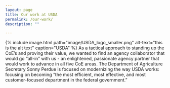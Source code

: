 ```yaml
---
layout: page
title: Our work at USDA
permalink: /our-work/
description: ""

---
```

{% include image.html path="image/USDA_logo_smaller.png" alt-text="this is the alt text" caption="USDA" %}
As a tactical approach to standing up the CoE’s and proving their value, we wanted to find an agency collaborator that would go “all-in” with us - an enlightened, passionate agency partner that would work to advance in all five CoE areas. 
The Department of Agriculture Secretary Sonny Perdue is focused on modernizing the way USDA works: focusing on becoming “the most efficient, most effective, and most customer-focused department in the federal government.”
